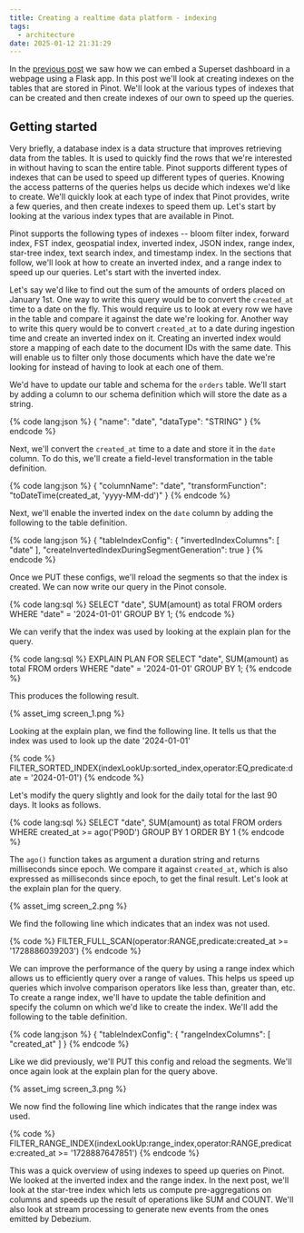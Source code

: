 ```yaml
---
title: Creating a realtime data platform - indexing
tags:
  - architecture
date: 2025-01-12 21:31:29
---
```


In the [previous post](/2025/01/10/Creating-a-realtime-data-platform-embedding/) we saw how we can embed a Superset dashboard in a webpage using a Flask app. In this post we'll look at creating indexes on the tables that are stored in Pinot. We'll look at the various types of indexes that can be created and then create indexes of our own to speed up the queries.  

## Getting started  

Very briefly, a database index is a data structure that improves retrieving data from the tables. It is used to quickly find the rows that we're interested in without having to scan the entire table. Pinot supports different types of indexes that can be used to speed up different types of queries. Knowing the access patterns of the queries helps us decide which indexes we'd like to create. We'll quickly look at each type of index that Pinot provides, write a few queries, and then create indexes to speed them up. Let's start by looking at the various index types that are available in Pinot.  

Pinot supports the following types of indexes -- bloom filter index, forward index, FST index, geospatial index, inverted index, JSON index, range index, star-tree index, text search index, and timestamp index. In the sections that follow, we'll look at how to create an inverted index, and a range index to speed up our queries. Let's start with the inverted index.  

Let's say we'd like to find out the sum of the amounts of orders placed on January 1st. One way to write this query would be to convert the `created_at` time to a date on the fly. This would require us to look at every row we have in the table and compare it against the date we're looking for. Another way to write this query would be to convert `created_at` to a date during ingestion time and create an inverted index on it. Creating an inverted index would store a mapping of each date to the document IDs with the same date. This will enable us to filter only those documents which have the date we're looking for instead of having to look at each one of them.

We'd have to update our table and schema for the `orders` table. We'll start by adding a column to our schema definition which will store the date as a string.  

{% code lang:json %}
{
  "name": "date",
  "dataType": "STRING"
}
{% endcode %}

Next, we'll convert the `created_at` time to a date and store it in the `date` column. To do this, we'll create a field-level transformation in the table definition.   

{% code lang:json %}
{
  "columnName": "date",
  "transformFunction": "toDateTime(created_at, 'yyyy-MM-dd')"
}
{% endcode %}

Next, we'll enable the inverted index on the `date` column by adding the following to the table definition.

{% code lang:json %}
{
  "tableIndexConfig": {
    "invertedIndexColumns": [
      "date"
    ],
    "createInvertedIndexDuringSegmentGeneration": true
}
{% endcode %}

Once we PUT these configs, we'll reload the segments so that the index is created. We can now write our query in the Pinot console.  

{% code lang:sql %}
SELECT "date", SUM(amount) as total
FROM orders
WHERE "date" = '2024-01-01'
GROUP BY 1; 
{% endcode %} 

We can verify that the index was used by looking at the explain plan for the query.  

{% code lang:sql %}
EXPLAIN PLAN FOR
SELECT "date", SUM(amount) as total
FROM orders
WHERE "date" = '2024-01-01'
GROUP BY 1;
{% endcode %}  

This produces the following result.  

{% asset_img screen_1.png %}  

Looking at the explain plan, we find the following line. It tells us that the index was used to look up the date '2024-01-01'

{% code %}
FILTER_SORTED_INDEX(indexLookUp:sorted_index,operator:EQ,predicate:date = '2024-01-01')
{% endcode %}

Let's modify the query slightly and look for the daily total for the last 90 days. It looks as follows.  

{% code lang:sql %}
SELECT "date", SUM(amount) as total
FROM orders
WHERE created_at >= ago('P90D')
GROUP BY 1
ORDER BY 1
{% endcode %}

The `ago()` function takes as argument a duration string and returns milliseconds since epoch. We compare it against `created_at`, which is also expressed as milliseconds since epoch, to get the final result. Let's look at the explain plan for the query.  

{% asset_img screen_2.png %}  

We find the following line which indicates that an index was not used.  

{% code %}
FILTER_FULL_SCAN(operator:RANGE,predicate:created_at >= '1728886039203')
{% endcode %}

We can improve the performance of the query by using a range index which allows us to efficiently query over a range of values. This helps us speed up queries which involve comparison operators like less than, greater than, etc. To create a range index, we'll have to update the table definition and specify the column on which we'd like to create the index. We'll add the following to the table definition.  

{% code lang:json %}
{
  "tableIndexConfig": {
    "rangeIndexColumns": [
      "created_at"
    ]
}
{% endcode %}

Like we did previously, we'll PUT this config and reload the segments. We'll once again look at the explain plan for the query above. 

{% asset_img screen_3.png %}

We now find the following line which indicates that the range index was used.  

{% code %}
FILTER_RANGE_INDEX(indexLookUp:range_index,operator:RANGE,predicate:created_at >= '1728887647851')
{% endcode %}

This was a quick overview of using indexes to speed up queries on Pinot. We looked at the inverted index and the range index. In the next post, we'll look at the star-tree index which lets us compute pre-aggregations on columns and speeds up the result of operations like SUM and COUNT. We'll also look at stream processing to generate new events from the ones emitted by Debezium.

